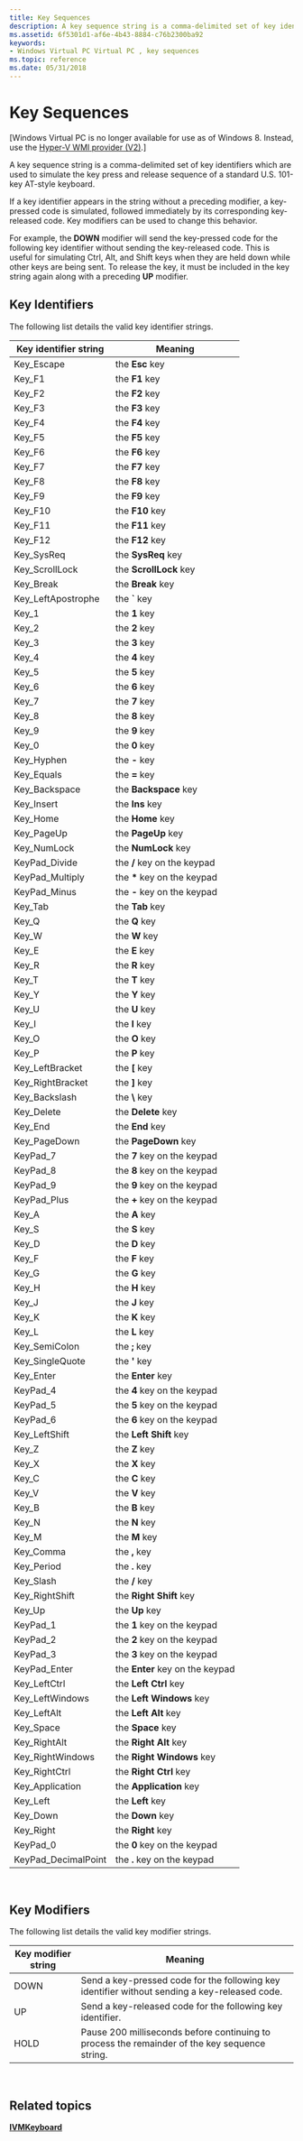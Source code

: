 ```yaml
---
title: Key Sequences
description: A key sequence string is a comma-delimited set of key identifiers which are used to simulate the key press and release sequence of a standard U.S. 101-key AT-style keyboard.
ms.assetid: 6f5301d1-af6e-4b43-8884-c76b2300ba92
keywords:
- Windows Virtual PC Virtual PC , key sequences
ms.topic: reference
ms.date: 05/31/2018
---
```


# Key Sequences

\[Windows Virtual PC is no longer available for use as of Windows 8. Instead, use the [Hyper-V WMI provider (V2)](/windows/desktop/HyperV_v2/windows-virtualization-portal).\]

A key sequence string is a comma-delimited set of key identifiers which are used to simulate the key press and release sequence of a standard U.S. 101-key AT-style keyboard.

If a key identifier appears in the string without a preceding modifier, a key-pressed code is simulated, followed immediately by its corresponding key-released code. Key modifiers can be used to change this behavior.

For example, the **DOWN** modifier will send the key-pressed code for the following key identifier without sending the key-released code. This is useful for simulating Ctrl, Alt, and Shift keys when they are held down while other keys are being sent. To release the key, it must be included in the key string again along with a preceding **UP** modifier.

## Key Identifiers

The following list details the valid key identifier strings. 

| Key identifier string | Meaning                         |
|-----------------------|---------------------------------|
| Key\_Escape           | the **Esc** key                 |
| Key\_F1               | the **F1** key                  |
| Key\_F2               | the **F2** key                  |
| Key\_F3               | the **F3** key                  |
| Key\_F4               | the **F4** key                  |
| Key\_F5               | the **F5** key                  |
| Key\_F6               | the **F6** key                  |
| Key\_F7               | the **F7** key                  |
| Key\_F8               | the **F8** key                  |
| Key\_F9               | the **F9** key                  |
| Key\_F10              | the **F10** key                 |
| Key\_F11              | the **F11** key                 |
| Key\_F12              | the **F12** key                 |
| Key\_SysReq           | the **SysReq** key              |
| Key\_ScrollLock       | the **ScrollLock** key          |
| Key\_Break            | the **Break** key               |
| Key\_LeftApostrophe   | the **\`** key                  |
| Key\_1                | the **1** key                   |
| Key\_2                | the **2** key                   |
| Key\_3                | the **3** key                   |
| Key\_4                | the **4** key                   |
| Key\_5                | the **5** key                   |
| Key\_6                | the **6** key                   |
| Key\_7                | the **7** key                   |
| Key\_8                | the **8** key                   |
| Key\_9                | the **9** key                   |
| Key\_0                | the **0** key                   |
| Key\_Hyphen           | the **-** key                   |
| Key\_Equals           | the **=** key                   |
| Key\_Backspace        | the **Backspace** key           |
| Key\_Insert           | the **Ins** key                 |
| Key\_Home             | the **Home** key                |
| Key\_PageUp           | the **PageUp** key              |
| Key\_NumLock          | the **NumLock** key             |
| KeyPad\_Divide        | the **/** key on the keypad     |
| KeyPad\_Multiply      | the **\*** key on the keypad    |
| KeyPad\_Minus         | the **-** key on the keypad     |
| Key\_Tab              | the **Tab** key                 |
| Key\_Q                | the **Q** key                   |
| Key\_W                | the **W** key                   |
| Key\_E                | the **E** key                   |
| Key\_R                | the **R** key                   |
| Key\_T                | the **T** key                   |
| Key\_Y                | the **Y** key                   |
| Key\_U                | the **U** key                   |
| Key\_I                | the **I** key                   |
| Key\_O                | the **O** key                   |
| Key\_P                | the **P** key                   |
| Key\_LeftBracket      | the **\[** key                  |
| Key\_RightBracket     | the **\]** key                  |
| Key\_Backslash        | the **\\** key                  |
| Key\_Delete           | the **Delete** key              |
| Key\_End              | the **End** key                 |
| Key\_PageDown         | the **PageDown** key            |
| KeyPad\_7             | the **7** key on the keypad     |
| KeyPad\_8             | the **8** key on the keypad     |
| KeyPad\_9             | the **9** key on the keypad     |
| KeyPad\_Plus          | the **+** key on the keypad     |
| Key\_A                | the **A** key                   |
| Key\_S                | the **S** key                   |
| Key\_D                | the **D** key                   |
| Key\_F                | the **F** key                   |
| Key\_G                | the **G** key                   |
| Key\_H                | the **H** key                   |
| Key\_J                | the **J** key                   |
| Key\_K                | the **K** key                   |
| Key\_L                | the **L** key                   |
| Key\_SemiColon        | the **;** key                   |
| Key\_SingleQuote      | the **'** key                   |
| Key\_Enter            | the **Enter** key               |
| KeyPad\_4             | the **4** key on the keypad     |
| KeyPad\_5             | the **5** key on the keypad     |
| KeyPad\_6             | the **6** key on the keypad     |
| Key\_LeftShift        | the **Left Shift** key          |
| Key\_Z                | the **Z** key                   |
| Key\_X                | the **X** key                   |
| Key\_C                | the **C** key                   |
| Key\_V                | the **V** key                   |
| Key\_B                | the **B** key                   |
| Key\_N                | the **N** key                   |
| Key\_M                | the **M** key                   |
| Key\_Comma            | the **,** key                   |
| Key\_Period           | the **.** key                   |
| Key\_Slash            | the **/** key                   |
| Key\_RightShift       | the **Right Shift** key         |
| Key\_Up               | the **Up** key                  |
| KeyPad\_1             | the **1** key on the keypad     |
| KeyPad\_2             | the **2** key on the keypad     |
| KeyPad\_3             | the **3** key on the keypad     |
| KeyPad\_Enter         | the **Enter** key on the keypad |
| Key\_LeftCtrl         | the **Left Ctrl** key           |
| Key\_LeftWindows      | the **Left Windows** key        |
| Key\_LeftAlt          | the **Left Alt** key            |
| Key\_Space            | the **Space** key               |
| Key\_RightAlt         | the **Right Alt** key           |
| Key\_RightWindows     | the **Right Windows** key       |
| Key\_RightCtrl        | the **Right Ctrl** key          |
| Key\_Application      | the **Application** key         |
| Key\_Left             | the **Left** key                |
| Key\_Down             | the **Down** key                |
| Key\_Right            | the **Right** key               |
| KeyPad\_0             | the **0** key on the keypad     |
| KeyPad\_DecimalPoint  | the **.** key on the keypad     |



 

## Key Modifiers

The following list details the valid key modifier strings. 

| Key modifier string | Meaning                                                                                       |
|---------------------|-----------------------------------------------------------------------------------------------|
| DOWN                | Send a key-pressed code for the following key identifier without sending a key-released code. |
| UP                  | Send a key-released code for the following key identifier.                                    |
| HOLD                | Pause 200 milliseconds before continuing to process the remainder of the key sequence string. |



 

## Related topics

<dl> <dt>

[**IVMKeyboard**](ivmkeyboard.md)
</dt> </dl>

 

 
